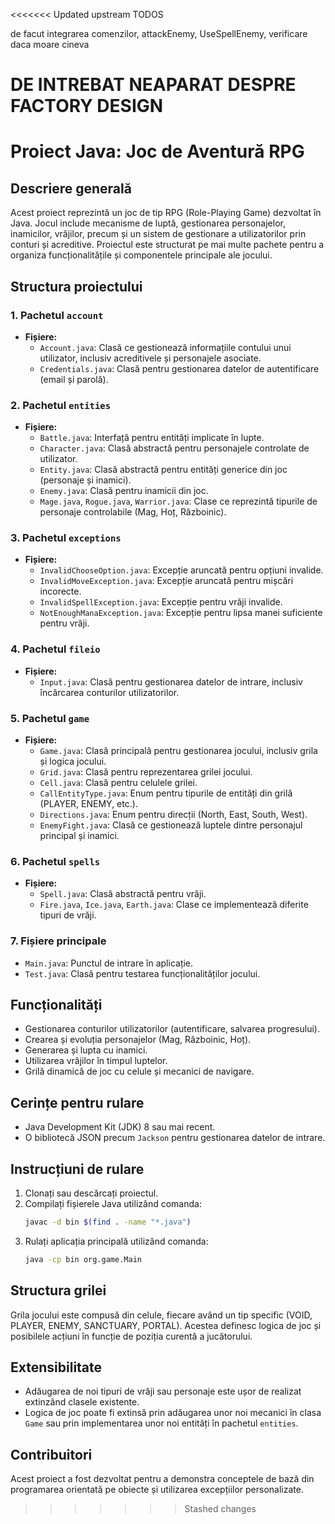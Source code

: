 <<<<<<< Updated upstream
TODOS

de facut integrarea comenzilor, attackEnemy, UseSpellEnemy,
verificare daca moare cineva

DE INTREBAT NEAPARAT DESPRE FACTORY DESIGN
=======
# Proiect Java: Joc de Aventură RPG

## Descriere generală
Acest proiect reprezintă un joc de tip RPG (Role-Playing Game) dezvoltat în Java. Jocul include mecanisme de luptă, gestionarea personajelor, inamicilor, vrăjilor, precum și un sistem de gestionare a utilizatorilor prin conturi și acreditive. Proiectul este structurat pe mai multe pachete pentru a organiza funcționalitățile și componentele principale ale jocului.

## Structura proiectului

### 1. Pachetul `account`
- **Fișiere:**
    - `Account.java`: Clasă ce gestionează informațiile contului unui utilizator, inclusiv acreditivele și personajele asociate.
    - `Credentials.java`: Clasă pentru gestionarea datelor de autentificare (email și parolă).

### 2. Pachetul `entities`
- **Fișiere:**
    - `Battle.java`: Interfață pentru entități implicate în lupte.
    - `Character.java`: Clasă abstractă pentru personajele controlate de utilizator.
    - `Entity.java`: Clasă abstractă pentru entități generice din joc (personaje și inamici).
    - `Enemy.java`: Clasă pentru inamicii din joc.
    - `Mage.java`, `Rogue.java`, `Warrior.java`: Clase ce reprezintă tipurile de personaje controlabile (Mag, Hoț, Războinic).

### 3. Pachetul `exceptions`
- **Fișiere:**
    - `InvalidChooseOption.java`: Excepție aruncată pentru opțiuni invalide.
    - `InvalidMoveException.java`: Excepție aruncată pentru mișcări incorecte.
    - `InvalidSpellException.java`: Excepție pentru vrăji invalide.
    - `NotEnoughManaException.java`: Excepție pentru lipsa manei suficiente pentru vrăji.

### 4. Pachetul `fileio`
- **Fișiere:**
    - `Input.java`: Clasă pentru gestionarea datelor de intrare, inclusiv încărcarea conturilor utilizatorilor.

### 5. Pachetul `game`
- **Fișiere:**
    - `Game.java`: Clasă principală pentru gestionarea jocului, inclusiv grila și logica jocului.
    - `Grid.java`: Clasă pentru reprezentarea grilei jocului.
    - `Cell.java`: Clasă pentru celulele grilei.
    - `CallEntityType.java`: Enum pentru tipurile de entități din grilă (PLAYER, ENEMY, etc.).
    - `Directions.java`: Enum pentru direcții (North, East, South, West).
    - `EnemyFight.java`: Clasă ce gestionează luptele dintre personajul principal și inamici.

### 6. Pachetul `spells`
- **Fișiere:**
    - `Spell.java`: Clasă abstractă pentru vrăji.
    - `Fire.java`, `Ice.java`, `Earth.java`: Clase ce implementează diferite tipuri de vrăji.

### 7. Fișiere principale
- `Main.java`: Punctul de intrare în aplicație.
- `Test.java`: Clasă pentru testarea funcționalităților jocului.

## Funcționalități
- Gestionarea conturilor utilizatorilor (autentificare, salvarea progresului).
- Crearea și evoluția personajelor (Mag, Războinic, Hoț).
- Generarea și lupta cu inamici.
- Utilizarea vrăjilor în timpul luptelor.
- Grilă dinamică de joc cu celule și mecanici de navigare.

## Cerințe pentru rulare
- Java Development Kit (JDK) 8 sau mai recent.
- O bibliotecă JSON precum `Jackson` pentru gestionarea datelor de intrare.

## Instrucțiuni de rulare
1. Clonați sau descărcați proiectul.
2. Compilați fișierele Java utilizând comanda:
   ```bash
   javac -d bin $(find . -name "*.java")
   ```
3. Rulați aplicația principală utilizând comanda:
   ```bash
   java -cp bin org.game.Main
   ```

## Structura grilei
Grila jocului este compusă din celule, fiecare având un tip specific (VOID, PLAYER, ENEMY, SANCTUARY, PORTAL). Acestea definesc logica de joc și posibilele acțiuni în funcție de poziția curentă a jucătorului.

## Extensibilitate
- Adăugarea de noi tipuri de vrăji sau personaje este ușor de realizat extinzând clasele existente.
- Logica de joc poate fi extinsă prin adăugarea unor noi mecanici în clasa `Game` sau prin implementarea unor noi entități în pachetul `entities`.

## Contribuitori
Acest proiect a fost dezvoltat pentru a demonstra conceptele de bază din programarea orientată pe obiecte și utilizarea excepțiilor personalizate.
>>>>>>> Stashed changes
